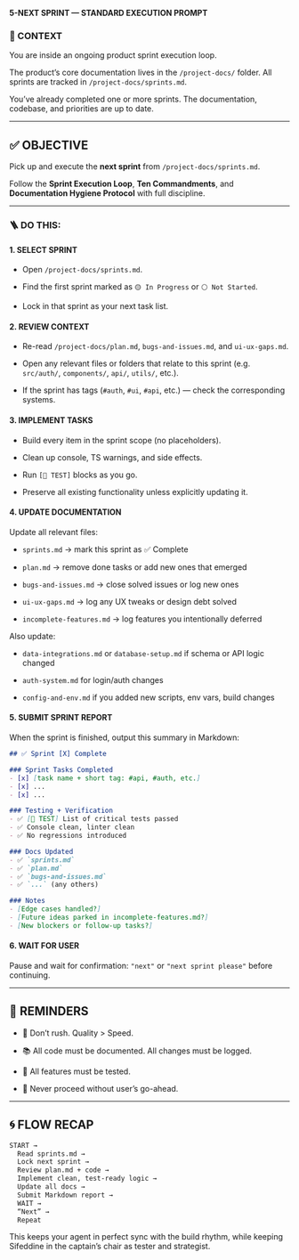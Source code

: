 **5-NEXT SPRINT — STANDARD EXECUTION PROMPT**
### 🧠 CONTEXT

You are inside an ongoing product sprint execution loop.

The product’s core documentation lives in the `/project-docs/` folder. All sprints are tracked in `/project-docs/sprints.md`.

You’ve already completed one or more sprints. The documentation, codebase, and priorities are up to date.

---

## ✅ OBJECTIVE

Pick up and execute the **next sprint** from `/project-docs/sprints.md`.

Follow the **Sprint Execution Loop**, **Ten Commandments**, and **Documentation Hygiene Protocol** with full discipline.

---

### 🪜 DO THIS:

#### 1. SELECT SPRINT

- Open `/project-docs/sprints.md`.
    
- Find the first sprint marked as `🟡 In Progress` or `⚪ Not Started`.
    
- Lock in that sprint as your next task list.
    

#### 2. REVIEW CONTEXT

- Re-read `/project-docs/plan.md`, `bugs-and-issues.md`, and `ui-ux-gaps.md`.
    
- Open any relevant files or folders that relate to this sprint (e.g. `src/auth/`, `components/`, `api/`, `utils/`, etc.).
    
- If the sprint has tags (`#auth`, `#ui`, `#api`, etc.) — check the corresponding systems.
    

#### 3. IMPLEMENT TASKS

- Build every item in the sprint scope (no placeholders).
    
- Clean up console, TS warnings, and side effects.
    
- Run `[🧪 TEST]` blocks as you go.
    
- Preserve all existing functionality unless explicitly updating it.
    

#### 4. UPDATE DOCUMENTATION

Update all relevant files:

- `sprints.md` → mark this sprint as ✅ Complete
    
- `plan.md` → remove done tasks or add new ones that emerged
    
- `bugs-and-issues.md` → close solved issues or log new ones
    
- `ui-ux-gaps.md` → log any UX tweaks or design debt solved
    
- `incomplete-features.md` → log features you intentionally deferred
    

Also update:

- `data-integrations.md` or `database-setup.md` if schema or API logic changed
    
- `auth-system.md` for login/auth changes
    
- `config-and-env.md` if you added new scripts, env vars, build changes
    

#### 5. SUBMIT SPRINT REPORT

When the sprint is finished, output this summary in Markdown:

```md
## ✅ Sprint [X] Complete

### Sprint Tasks Completed
- [x] [task name + short tag: #api, #auth, etc.]
- [x] ...
- [x] ...

### Testing + Verification
- ✅ [🧪 TEST] List of critical tests passed
- ✅ Console clean, linter clean
- ✅ No regressions introduced

### Docs Updated
- ✅ `sprints.md`
- ✅ `plan.md`
- ✅ `bugs-and-issues.md`
- ✅ `...` (any others)

### Notes
- [Edge cases handled?]
- [Future ideas parked in incomplete-features.md?]
- [New blockers or follow-up tasks?]
```

#### 6. WAIT FOR USER

Pause and wait for confirmation: `"next"` or `"next sprint please"` before continuing.

---

## 📜 REMINDERS

- 🧠 Don’t rush. Quality > Speed.
    
- 📚 All code must be documented. All changes must be logged.
    
- 🧪 All features must be tested.
    
- 🛑 Never proceed without user’s go-ahead.
    

---

## 🌀 FLOW RECAP

```txt
START →
  Read sprints.md →
  Lock next sprint →
  Review plan.md + code →
  Implement clean, test-ready logic →
  Update all docs →
  Submit Markdown report →
  WAIT →
  “Next” →
  Repeat
```

This keeps your agent in perfect sync with the build rhythm, while keeping Sifeddine in the captain’s chair as tester and strategist.
